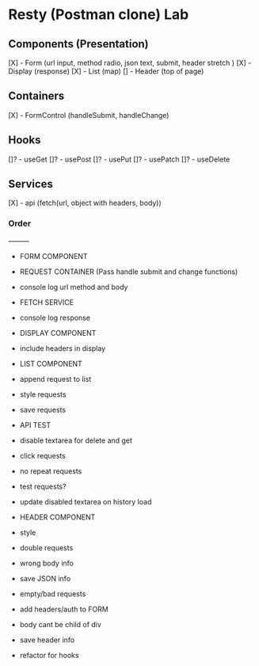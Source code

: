 # Resty (Postman clone) Lab


## Components (Presentation)
[X] - Form (url input, method radio, json text, submit, header stretch )
[X] - Display (response)
[X] - List (map)
[] - Header (top of page)

## Containers
[X] - FormControl (handleSubmit, handleChange)

## Hooks
[]? - useGet
[]? - usePost
[]? - usePut
[]? - usePatch
[]? - useDelete

## Services
[X] - api (fetch(url, object with headers, body))

### Order
——— 
- FORM COMPONENT
- REQUEST CONTAINER (Pass handle submit and change functions)
- console log url method and body
- FETCH SERVICE
- console log response
- DISPLAY COMPONENT
- include headers in display
- LIST COMPONENT
- append request to list
- style requests
- save requests
- API TEST
- disable textarea for delete and get
- click requests
- no repeat requests
- test requests?
- update disabled textarea on history load
- HEADER COMPONENT
- style
- double requests
- wrong body info
- save JSON info
- empty/bad requests
- add headers/auth to FORM

- body cant be child of div
- save header info
- refactor for hooks
